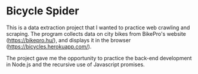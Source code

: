 # Bicycle Spider

This is a data extraction project that I wanted to practice web crawling and scraping. The program collects data on city bikes from BikePro's website (https://bikepro.hu/), and displays it in the browser (https://bicycles.herokuapp.com/).

The project gave me the opportunity to practice the back-end development in Node.js and the recursive use of Javascript promises.